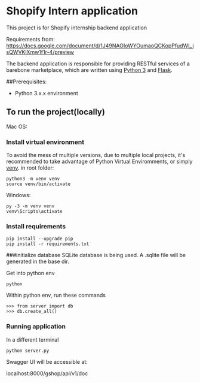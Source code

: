 # Shopify Intern application
This project is for Shopify internship backend application

Requirements from: 
https://docs.google.com/document/d/1J49NAOIoWYOumaoQCKopPfudWI_jsQWVKlXmw1f1r-4/preview

The backend application is responsible for providing RESTful services of a barebone marketplace, which are written using [Python 3](https://www.python.org/) and [Flask](http://flask.pocoo.org/).

##Prerequisites: 
- Python 3.x.x environment

## To run the project(locally)

Mac OS:

### Install virtual environment
To avoid the mess of multiple versions, due to multiple local projects, it's recommended to take advantage of Python Virtual Enviromments, or simply [venv](https://docs.python.org/3/tutorial/venv.html).
in root folder:
```
python3 -m venv venv 
source venv/bin/activate
```
Windows:
```
py -3 -m venv venv
venv\Scripts\activate
```

### Install requirements 
```
pip install --upgrade pip
pip install -r requirements.txt
```
###initialize database
SQLite database is being used. A .sqlite file will be generated in the base dir.

Get into python env
```
python
```
Within python env, run these commands
```
>>> from server import db
>>> db.create_all()
```
### Running application
In a different terminal
```
python server.py
```

Swagger UI will be accessible at:

localhost:8000/gshop/api/v1/doc
